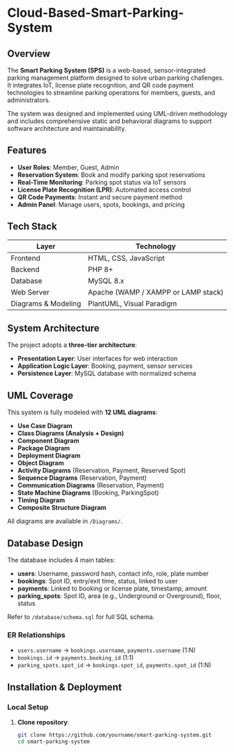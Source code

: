 # Cloud-Based-Smart-Parking-System

## Overview

The **Smart Parking System (SPS)** is a web-based, sensor-integrated parking management platform designed to solve urban parking challenges. It integrates IoT, license plate recognition, and QR code payment technologies to streamline parking operations for members, guests, and administrators.

The system was designed and implemented using UML-driven methodology and includes comprehensive static and behavioral diagrams to support software architecture and maintainability.

## Features

- **User Roles**: Member, Guest, Admin
- **Reservation System**: Book and modify parking spot reservations
- **Real-Time Monitoring**: Parking spot status via IoT sensors
- **License Plate Recognition (LPR)**: Automated access control
- **QR Code Payments**: Instant and secure payment method
- **Admin Panel**: Manage users, spots, bookings, and pricing

## Tech Stack

| Layer                | Technology                          |
|----------------------|--------------------------------------|
| Frontend             | HTML, CSS, JavaScript                |
| Backend              | PHP 8+                               |
| Database             | MySQL 8.x                            |
| Web Server           | Apache (WAMP / XAMPP or LAMP stack) |
| Diagrams & Modeling  | PlantUML, Visual Paradigm            |

## System Architecture

The project adopts a **three-tier architecture**:
- **Presentation Layer**: User interfaces for web interaction
- **Application Logic Layer**: Booking, payment, sensor services
- **Persistence Layer**: MySQL database with normalized schema

## UML Coverage

This system is fully modeled with **12 UML diagrams**:

- **Use Case Diagram**  
- **Class Diagrams (Analysis + Design)**  
- **Component Diagram**  
- **Package Diagram**  
- **Deployment Diagram**  
- **Object Diagram**  
- **Activity Diagrams** (Reservation, Payment, Reserved Spot)  
- **Sequence Diagrams** (Reservation, Payment)  
- **Communication Diagrams** (Reservation, Payment)  
- **State Machine Diagrams** (Booking, ParkingSpot)  
- **Timing Diagram**  
- **Composite Structure Diagram**

All diagrams are available in `/Diagrams/`.

## Database Design

The database includes 4 main tables:

- **users**: Username, password hash, contact info, role, plate number
- **bookings**: Spot ID, entry/exit time, status, linked to user
- **payments**: Linked to booking or license plate, timestamp, amount
- **parking_spots**: Spot ID, area (e.g., Underground or Overground), floor, status

Refer to `/database/schema.sql` for full SQL schema.

### ER Relationships

- `users.username` → `bookings.username`, `payments.username` (1:N)
- `bookings.id` → `payments.booking_id` (1:1)
- `parking_spots.spot_id` → `bookings.spot_id`, `payments.spot_id` (1:N)

## Installation & Deployment

### Local Setup

1. **Clone repository**:
   ```bash
   git clone https://github.com/yourname/smart-parking-system.git
   cd smart-parking-system

